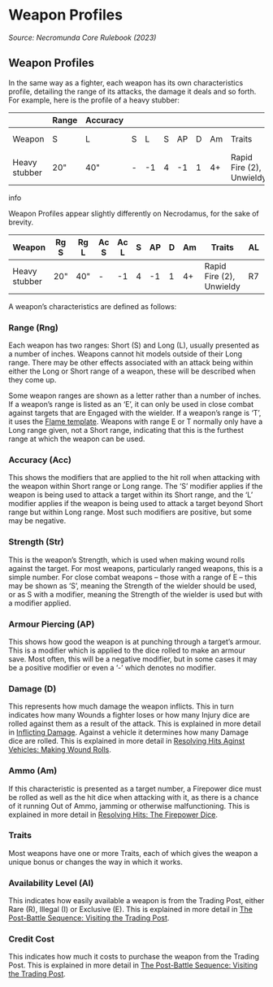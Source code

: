 # Weapon Profiles
_Source: Necromunda Core Rulebook (2023)_

Weapon Profiles[​](#weapon-profiles-1 "Direct link to Weapon Profiles")
-----------------------------------------------------------------------

In the same way as a fighter, each weapon has its own characteristics profile, detailing the range of its attacks, the damage it deals and so forth. For example, here is the profile of a heavy stubber:


|             |Range|Accuracy|   |   |   |   |   |   |                        |   |           |
|-------------|-----|--------|---|---|---|---|---|---|------------------------|---|-----------|
|Weapon       |S    |L       |S  |L  |S  |AP |D  |Am |Traits                  |AL |Credit Cost|
|Heavy stubber|20"  |40"     |-  |-1 |4  |-1 |1  |4+ |Rapid Fire (2), Unwieldy|R7 |130        |


info

Weapon Profiles appear slightly differently on Necrodamus, for the sake of brevity.


|Weapon       |Rg S|Rg L|Ac S|Ac L|S  |AP |D  |Am |Traits                  |AL |Cost|
|-------------|----|----|----|----|---|---|---|---|------------------------|---|----|
|Heavy stubber|20" |40" |-   |-1  |4  |-1 |1  |4+ |Rapid Fire (2), Unwieldy|R7 |130 |


A weapon’s characteristics are defined as follows:

### Range (Rng)[​](#range-rng "Direct link to Range (Rng)")

Each weapon has two ranges: Short (S) and Long (L), usually presented as a number of inches. Weapons cannot hit models outside of their Long range. There may be other effects associated with an attack being within either the Long or Short range of a weapon, these will be described when they come up.

Some weapon ranges are shown as a letter rather than a number of inches. If a weapon’s range is listed as an ‘E’, it can only be used in close combat against targets that are Engaged with the wielder. If a weapon’s range is ‘T’, it uses the [Flame template](https://necrovox.org/docs/the-rules/shooting#flame-templates). Weapons with range E or T normally only have a Long range given, not a Short range, indicating that this is the furthest range at which the weapon can be used.

### Accuracy (Acc)[​](#accuracy-acc "Direct link to Accuracy (Acc)")

This shows the modifiers that are applied to the hit roll when attacking with the weapon within Short range or Long range. The ‘S’ modifier applies if the weapon is being used to attack a target within its Short range, and the ‘L’ modifier applies if the weapon is being used to attack a target beyond Short range but within Long range. Most such modifiers are positive, but some may be negative.

### Strength (Str)[​](#strength-str "Direct link to Strength (Str)")

This is the weapon’s Strength, which is used when making wound rolls against the target. For most weapons, particularly ranged weapons, this is a simple number. For close combat weapons – those with a range of E – this may be shown as ‘S’, meaning the Strength of the wielder should be used, or as S with a modifier, meaning the Strength of the wielder is used but with a modifier applied.

### Armour Piercing (AP)[​](#armour-piercing-ap "Direct link to Armour Piercing (AP)")

This shows how good the weapon is at punching through a target’s armour. This is a modifier which is applied to the dice rolled to make an armour save. Most often, this will be a negative modifier, but in some cases it may be a positive modifier or even a ‘-’ which denotes no modifier.

### Damage (D)[​](#damage-d "Direct link to Damage (D)")

This represents how much damage the weapon inflicts. This in turn indicates how many Wounds a fighter loses or how many Injury dice are rolled against them as a result of the attack. This is explained in more detail in [Inflicting Damage](https://necrovox.org/docs/the-rules/resolve-hits#3-inflict-damage). Against a vehicle it determines how many Damage dice are rolled. This is explained in more detail in [Resolving Hits Aginst Vehicles: Making Wound Rolls](https://necrovox.org/docs/the-rules/resolve-hits-against-vehicles#2-make-wound-roll).

### Ammo (Am)[​](#ammo-am "Direct link to Ammo (Am)")

If this characteristic is presented as a target number, a Firepower dice must be rolled as well as the hit dice when attacking with it, as there is a chance of it running Out of Ammo, jamming or otherwise malfunctioning. This is explained in more detail in [Resolving Hits: The Firepower Dice](https://necrovox.org/docs/the-rules/shooting#the-firepower-dice).

### Traits[​](#traits "Direct link to Traits")

Most weapons have one or more Traits, each of which gives the weapon a unique bonus or changes the way in which it works.

### Availability Level (Al)[​](#availability-level-al "Direct link to Availability Level (Al)")

This indicates how easily available a weapon is from the Trading Post, either Rare (R), Illegal (I) or Exclusive (E). This is explained in more detail in [The Post-Battle Sequence: Visiting the Trading Post](https://necrovox.org/docs/the-rules/the-post-battle-sequence#b-visit-the-trading-post).

### Credit Cost[​](#credit-cost "Direct link to Credit Cost")

This indicates how much it costs to purchase the weapon from the Trading Post. This is explained in more detail in [The Post-Battle Sequence: Visiting the Trading Post](https://necrovox.org/docs/the-rules/the-post-battle-sequence#b-visit-the-trading-post).

